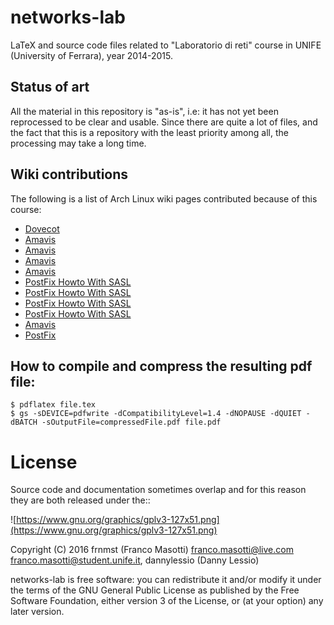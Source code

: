 # networks-lab
LaTeX and source code files related to "Laboratorio di reti" course in UNIFE 
(University of Ferrara), year 2014-2015.

## Status of art
All the material in this repository is "as-is", i.e: it has not yet been 
reprocessed to be clear and usable. Since there are quite a lot of files, and 
the fact that this is a repository with the least priority among all, the 
processing may take a long time.

## Wiki contributions
The following is a list of Arch Linux wiki pages contributed because of this 
course:
- [Dovecot](https://wiki.archlinux.org/index.php?title=Dovecot&diff=prev&oldid=370632)
- [Amavis](https://wiki.archlinux.org/index.php?title=Amavis&diff=prev&oldid=370822)
- [Amavis](https://wiki.archlinux.org/index.php?title=Amavis&diff=prev&oldid=370850)
- [Amavis](https://wiki.archlinux.org/index.php?title=Amavis&diff=prev&oldid=370909)
- [Amavis](https://wiki.archlinux.org/index.php?title=Amavis&diff=prev&oldid=371074)
- [PostFix Howto With SASL](https://wiki.archlinux.org/index.php?title=PostFix_Howto_With_SASL&diff=prev&oldid=371426)
- [PostFix Howto With SASL](https://wiki.archlinux.org/index.php?title=PostFix_Howto_With_SASL&diff=prev&oldid=371433)
- [PostFix Howto With SASL](https://wiki.archlinux.org/index.php?title=PostFix_Howto_With_SASL&diff=prev&oldid=371435)
- [PostFix Howto With SASL](https://wiki.archlinux.org/index.php?title=PostFix_Howto_With_SASL&diff=prev&oldid=371769)
- [Amavis](https://wiki.archlinux.org/index.php?title=Amavis&diff=prev&oldid=371770)
- [PostFix](https://wiki.archlinux.org/index.php?title=Postfix&diff=prev&oldid=371771)

## How to compile and compress the resulting pdf file:
```
$ pdflatex file.tex
$ gs -sDEVICE=pdfwrite -dCompatibilityLevel=1.4 -dNOPAUSE -dQUIET -dBATCH -sOutputFile=compressedFile.pdf file.pdf

```

# License
Source code and documentation sometimes overlap and for this reason they are 
both released under the::

![https://www.gnu.org/graphics/gplv3-127x51.png](https://www.gnu.org/graphics/gplv3-127x51.png)


Copyright (C) 2016 frnmst (Franco Masotti) <franco.masotti@live.com>
<franco.masotti@student.unife.it>, dannylessio (Danny Lessio)

networks-lab is free software: you can redistribute it and/or modify
it under the terms of the GNU General Public License as published by
the Free Software Foundation, either version 3 of the License, or
(at your option) any later version.

